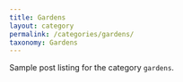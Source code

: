 ```yaml
---
title: Gardens
layout: category
permalink: /categories/gardens/
taxonomy: Gardens
---
```


Sample post listing for the category `gardens`.
